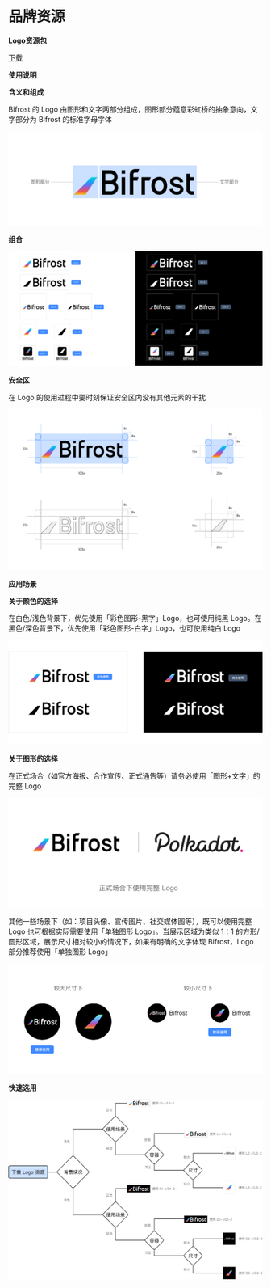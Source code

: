 # 品牌资源

**Logo资源包**

[下载](https://github.com/bifrost-finance/design-assets/raw/master/brand/Bifrost-Logo-Assets.zip)

**使用说明**

**含义和组成**

Bifrost 的 Logo 由图形和文字两部分组成，图形部分蕴意彩虹桥的抽象意向，文字部分为 Bifrost 的标准字母字体

![](<../.gitbook/assets/brand-assets-01 (2) (1) (1).png>)

**组合**

![](<../.gitbook/assets/brand-assets-02 (1).png>)

**安全区**

在 Logo 的使用过程中要时刻保证安全区内没有其他元素的干扰

![](<../.gitbook/assets/brand-assets-03 (1) (2) (2) (1).png>)

**应用场景**

**关于颜色的选择**

在白色/浅色背景下，优先使用「彩色图形-黑字」Logo，也可使用纯黑 Logo。在黑色/深色背景下，优先使用「彩色图形-白字」Logo，也可使用纯白 Logo

![](<../.gitbook/assets/brand-assets-04 (2) (1) (1).png>)

**关于图形的选择**

在正式场合（如官方海报、合作宣传、正式通告等）请务必使用「图形+文字」的完整 Logo

![](<../.gitbook/assets/brand-assets-05 (2) (1).png>)

其他一些场景下（如：项目头像、宣传图片、社交媒体图等），既可以使用完整 Logo 也可根据实际需要使用「单独图形 Logo」。当展示区域为类似 1：1 的方形/圆形区域，展示尺寸相对较小的情况下，如果有明确的文字体现 Bifrost，Logo 部分推荐使用「单独图形 Logo」

![](<../.gitbook/assets/brand-assets-06 (1).png>)

**快速选用**

![](<../.gitbook/assets/brand-assets-07 (2) (1).png>)
